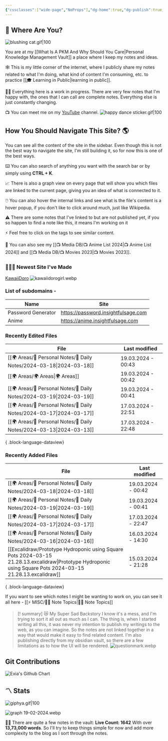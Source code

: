```yaml
---
{"cssclasses":["wide-page","NoProps"],"dg-home":true,"dg-publish":true,"permalink":"/000-digital-garden/start-here/","tags":["gardenEntry"],"dgPassFrontmatter":true,"noteIcon":"3","created":"2023-12-10T08:50:33.353+05:30","updated":"2024-03-16T00:19:19.821+05:30"}
---
```


## 🫨 Where Are You?

![blushing cat.gif|100](/img/user/%F0%9F%9B%A2%EF%B8%8F%20Resources/%F0%9F%93%81%20Files/%F0%9F%93%B8Images/blushing%20cat.gif)

You are at my [[What Is A PKM And Why Should You Care\|Personal Knowledge Management Vault]] a place where I keep my notes and ideas.

🕸️ This is my little corner of the internet, where I publicly share my notes related to what I'm doing, what kind of content I'm consuming, etc. to practice [[🎓 Learning in Public\|learning in public]].

👷🏻 Everything here is a work in progress. There are very few notes that I'm happy with, the ones that I can call are complete notes. Everything else is just constantly changing.

📺 You can meet me on my [YouTube](https://youtube.com/@varunpaherwar) channel.
![happy dance sticker.gif|100](/img/user/%F0%9F%9B%A2%EF%B8%8F%20Resources/%F0%9F%93%81%20Files/%F0%9F%93%B8Images/happy%20dance%20sticker.gif)
## How You Should Navigate This Site? 🌎
You can see all the content of the site in the sidebar. Even though this is not the best way to navigate the site, I'm still building it, so for now this is one of the best ways.

⌨️ You can also search of anything you want with the search bar or by simply using **CTRL + K**.

📈 There is also a graph view on every page that will show you which files are linked to the current page, giving you an idea of what is connected to it.

🖱️ You can also hover the internal links and see what is the file's content is a hover popup, if you don't like to click around much, just like Wikipedia.

⚠️ There are some notes that I've linked to but are not published yet, if you so happen to find a note like this, it means I'm working on it

⚡ Feel free to click on the tags to see similar content.

🎥 You can also see my [[📺 Media DB/📺 Anime List 2024\|📺 Anime List 2024]] and [[📺 Media DB/📺 Movies 2023\|📺 Movies 2023]].
### 🧑🏻‍💻 Newest Site I've Made
[KawaiiDoro](https://kawaiidoro.com)
![kawaiidorogirl.webp](/img/user/%F0%9F%9B%A2%EF%B8%8F%20Resources/%F0%9F%93%81%20Files/KawaiiDoro/kawaiidorogirl.webp)

### List of subdomains -
| Name | Site |
| ---- | ---- |
| Password Generator | https://password.insightfulsage.com |
| Anime | https://anime.insightfulsage.com |

### Recently Edited Files
| File                                                                    | Last modified      |
| ----------------------------------------------------------------------- | ------------------ |
| [[🌍 Areas/📧 Personal Notes/📓 Daily Notes/2024-03-18\|2024-03-18]] | 19.03.2024 - 00:43 |
| [[🌍 Areas/🌍 Areas\|🌍 Areas]]                                      | 19.03.2024 - 00:42 |
| [[🌍 Areas/📧 Personal Notes/📓 Daily Notes/2024-03-19\|2024-03-19]] | 19.03.2024 - 00:41 |
| [[🌍 Areas/📧 Personal Notes/📓 Daily Notes/2024-03-17\|2024-03-17]] | 17.03.2024 - 22:51 |
| [[🌍 Areas/📧 Personal Notes/📓 Daily Notes/2024-03-13\|2024-03-13]] | 17.03.2024 - 22:48 |

{ .block-language-dataview}

### Recently Added Files
| File                                                                                                                                                           | Last modified      |
| -------------------------------------------------------------------------------------------------------------------------------------------------------------- | ------------------ |
| [[🌍 Areas/📧 Personal Notes/📓 Daily Notes/2024-03-18\|2024-03-18]]                                                                                        | 19.03.2024 - 00:42 |
| [[🌍 Areas/📧 Personal Notes/📓 Daily Notes/2024-03-19\|2024-03-19]]                                                                                        | 19.03.2024 - 00:41 |
| [[🌍 Areas/📧 Personal Notes/📓 Daily Notes/2024-03-17\|2024-03-17]]                                                                                        | 17.03.2024 - 22:47 |
| [[🌍 Areas/📧 Personal Notes/📓 Daily Notes/2024-03-16\|2024-03-16]]                                                                                        | 16.03.2024 - 14:30 |
| [[Excalidraw/Prototype Hydroponic using Square Pots 2024-03-15 21.28.13.excalidraw\|Prototype Hydroponic using Square Pots 2024-03-15 21.28.13.excalidraw]] | 15.03.2024 - 21:28 |

{ .block-language-dataview}

If you want to see which notes I might be wanting to work on, you can see it all here - [[⚡ MISC/✍🏻 Note Topics\|✍🏻 Note Topics]]

>[! summary]  😿 My Super Sad Backstory
> I know it's a mess, and I'm trying to sort it all out as much as I can.
The thing is, when I started writing all this, it was never my intention to publish my writings to the web, as you can imagine.
So the notes are not linked together in a way that would make it easy to find related content.
I'm also publishing directly from my obsidian vault, so there are a few limitations as to how the UI will be rendered.
> ![questionmark.webp](/img/user/%F0%9F%9B%A2%EF%B8%8F%20Resources/%F0%9F%93%81%20Files/%F0%9F%93%B8Images/questionmark.webp)

## Git Contributions
<img src="https://ghchart.rshah.org/5F3F9E/ooexiaoo" alt="Exia's Github Chart" />

## 〽️ Stats
![giphya.gif|100](/img/user/%F0%9F%9B%A2%EF%B8%8F%20Resources/%F0%9F%93%81%20Files/%F0%9F%93%B8Images/giphya.gif)

![graph 19-02-2024.webp](/img/user/%F0%9F%9B%A2%EF%B8%8F%20Resources/%F0%9F%93%81%20Files/%F0%9F%93%B8Images/graph%2019-02-2024.webp)

😵‍💫 There are quite a few notes in the vault:
**Live Count: 1642** With over **13,73,000 words**.
So I'll try to keep things simple for now and add more complexity to the blog as I sort through the notes.